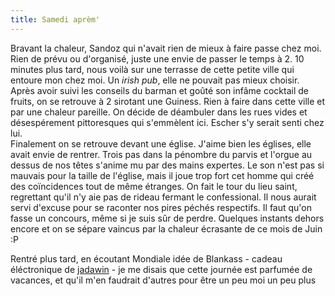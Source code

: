 ```yaml
---
title: Samedi aprèm'
---
```


Bravant la chaleur, Sandoz qui n'avait rien de mieux à faire passe chez moi.
Rien de prévu ou d'organisé, juste une envie de passer le temps à 2. 10
minutes plus tard, nous voilà sur une terrasse de cette petite ville qui
entoure mon chez moi. Un _irish pub_, elle ne pouvait pas mieux choisir. Après
avoir suivi les conseils du barman et goûté son infâme cocktail de fruits, on
se retrouve à 2 sirotant une Guiness. Rien à faire dans cette ville et par une
chaleur pareille. On décide de déambuler dans les rues vides et désespérement
pittoresques qui s'emmèlent ici. Escher s'y serait senti chez lui.  
Finalement on se retrouve devant une église. J'aime bien les églises, elle
avait envie de rentrer. Trois pas dans la pénombre du parvis et l'orgue au
dessus de nos têtes s'anime mu par des mains expertes. Le son n'est pas si
mauvais pour la taille de l'église, mais il joue trop fort cet homme qui créé
des coïncidences tout de même étranges. On fait le tour du lieu saint,
regrettant qu'il n'y aie pas de rideau fermant le confessional. Il nous aurait
servi d'excuse pour se raconter nos pires péchés respectifs. Il faut qu'on
fasse un concours, même si je suis sûr de perdre. Quelques instants dehors
encore et on se sépare vaincus par la chaleur écrasante de ce mois de Juin :P

Rentré plus tard, en écoutant Mondiale idée de Blankass - cadeau éléctronique
de [jadawin](http://tuxaco.ath.cx) \- je me disais que cette journée est
parfumée de vacances, et qu'il m'en faudrait d'autres pour être un peu moi un
peu plus

